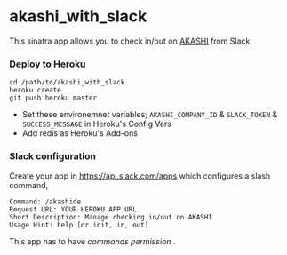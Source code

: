 # akashi_with_slack

This sinatra app allows you to check in/out on [AKASHI](https://atnd.ak4.jp/) from Slack.

### Deploy to Heroku
```
cd /path/to/akashi_with_slack
heroku create
git push heroku master
```
- Set these environemnet variables; `AKASHI_COMPANY_ID` & `SLACK_TOKEN` & `SUCCESS_MESSAGE` in Heroku's Config Vars
- Add redis as Heroku's Add-ons

### Slack configuration
Create your app in https://api.slack.com/apps which configures a slash command,
```
Command: /akashide
Request URL: YOUR HEROKU APP URL
Short Description: Manage checking in/out on AKASHI
Usage Hint: help [or init, in, out]
```
This app has to have *commands permission* .
